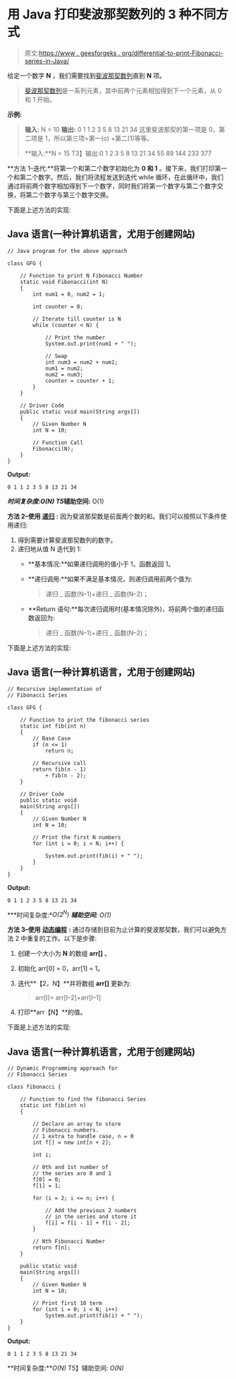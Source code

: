 # 用 Java 打印斐波那契数列的 3 种不同方式

> 原文:[https://www . geesforgeks . org/differential-to-print-Fibonacci-series-in-Java/](https://www.geeksforgeeks.org/different-ways-to-print-fibonacci-series-in-java/)

给定一个数字 **N** ，我们需要找到[斐波那契数列](https://www.geeksforgeeks.org/program-for-nth-fibonacci-number/)直到 **N** 项。

> [斐波那契数列](https://www.geeksforgeeks.org/program-for-nth-fibonacci-number/)是一系列元素，其中前两个元素相加得到下一个元素，从 0 和 1 开始。

**示例:**

> **输入:** N = 10
> **输出:** 0 1 1 2 3 5 8 13 21 34
> 这里斐波那契的第一项是 0，第二项是 1，所以第三项=第一(o) +第二(1)等等。
> 
> **输入:**N = 15
> T3】输出:0 1 2 3 5 8 13 21 34 55 89 144 233 377

**方法 1–迭代:**将第一个和第二个数字初始化为 **0 和 1** 。接下来，我们打印第一个和第二个数字。然后，我们将流程发送到迭代 while 循环，在此循环中，我们通过将前两个数字相加得到下一个数字，同时我们将第一个数字与第二个数字交换，将第二个数字与第三个数字交换。

下面是上述方法的实现:

## Java 语言(一种计算机语言，尤用于创建网站)

```
// Java program for the above approach

class GFG {

    // Function to print N Fibonacci Number
    static void Fibonacci(int N)
    {
        int num1 = 0, num2 = 1;

        int counter = 0;

        // Iterate till counter is N
        while (counter < N) {

            // Print the number
            System.out.print(num1 + " ");

            // Swap
            int num3 = num2 + num1;
            num1 = num2;
            num2 = num3;
            counter = counter + 1;
        }
    }

    // Driver Code
    public static void main(String args[])
    {
        // Given Number N
        int N = 10;

        // Function Call
        Fibonacci(N);
    }
}
```

**Output:**

```
0 1 1 2 3 5 8 13 21 34

```

***时间复杂度:**O(N)*
T5**辅助空间:** O(1)

**方法 2–使用** [**递归**](https://www.geeksforgeeks.org/recursion/) **:** 因为斐波那契数是前面两个数的和。我们可以按照以下条件使用递归:

1.  得到需要计算斐波那契数列的数字。
2.  递归地从值 N 迭代到 1:
    *   **基本情况:**如果递归调用的值小于 1，函数返回 1。
    *   **递归调用:**如果不满足基本情况，则递归调用前两个值为:

        > 递归 _ 函数(N–1)+递归 _ 函数(N–2)；

    *   **Return 语句:**每次递归调用时(基本情况除外)，将前两个值的递归函数返回为:

        > 递归 _ 函数(N–1)+递归 _ 函数(N–2)；

下面是上述方法的实现:

## Java 语言(一种计算机语言，尤用于创建网站)

```
// Recursive implementation of
// Fibonacci Series

class GFG {

    // Function to print the fibonacci series
    static int fib(int n)
    {
        // Base Case
        if (n <= 1)
            return n;

        // Recursive call
        return fib(n - 1)
            + fib(n - 2);
    }

    // Driver Code
    public static void
    main(String args[])
    {
        // Given Number N
        int N = 10;

        // Print the first N numbers
        for (int i = 0; i < N; i++) {

            System.out.print(fib(i) + " ");
        }
    }
}
```

**Output:**

```
0 1 1 2 3 5 8 13 21 34

```

***时间复杂度:**O(2<sup>N</sup>)*
***辅助空间:** O(1)*

**方法 3–使用** [**动态编程**](https://www.geeksforgeeks.org/dynamic-programming/) **:** 通过存储到目前为止计算的斐波那契数，我们可以避免方法 2 中重复的工作。以下是步骤:

1.  创建一个大小为 **N** 的数组 **arr[]** 。
2.  初始化 arr[0] = 0，arr[1] = 1。
3.  迭代**【2，N】**并将数组 **arr[]** 更新为:

    > arr[I]= arr[I–2]+arr[I–1]

4.  打印**arr【N】**的值。

下面是上述方法的实现:

## Java 语言(一种计算机语言，尤用于创建网站)

```
// Dynamic Programming approach for
// Fibonacci Series

class fibonacci {

    // Function to find the fibonacci Series
    static int fib(int n)
    {

        // Declare an array to store
        // Fibonacci numbers.
        // 1 extra to handle case, n = 0
        int f[] = new int[n + 2];

        int i;

        // 0th and 1st number of
        // the series are 0 and 1
        f[0] = 0;
        f[1] = 1;

        for (i = 2; i <= n; i++) {

            // Add the previous 2 numbers
            // in the series and store it
            f[i] = f[i - 1] + f[i - 2];
        }

        // Nth Fibonacci Number
        return f[n];
    }

    public static void
    main(String args[])
    {
        // Given Number N
        int N = 10;

        // Print first 10 term
        for (int i = 0; i < N; i++)
            System.out.print(fib(i) + " ");
    }
}
```

**Output:**

```
0 1 1 2 3 5 8 13 21 34

```

**时间复杂度:***O(N)*
T5】辅助空间: *O(N)*